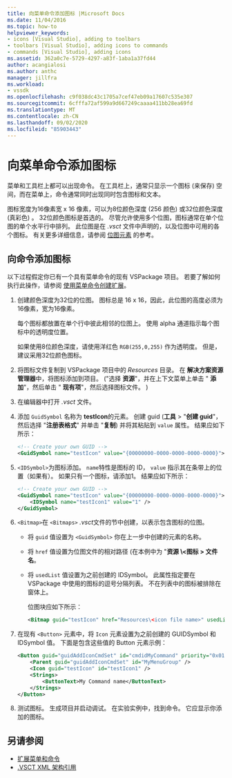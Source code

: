 ```yaml
---
title: 向菜单命令添加图标 |Microsoft Docs
ms.date: 11/04/2016
ms.topic: how-to
helpviewer_keywords:
- icons [Visual Studio], adding to toolbars
- toolbars [Visual Studio], adding icons to commands
- commands [Visual Studio], adding icons
ms.assetid: 362a0c7e-5729-4297-a83f-1aba1a37fd44
author: acangialosi
ms.author: anthc
manager: jillfra
ms.workload:
- vssdk
ms.openlocfilehash: c9f038dc43c1705a7cef47eb09a17607c535e307
ms.sourcegitcommit: 6cfffa72af599a9d667249caaaa411bb28ea69fd
ms.translationtype: MT
ms.contentlocale: zh-CN
ms.lasthandoff: 09/02/2020
ms.locfileid: "85903443"
---
```

# <a name="add-icons-to-menu-commands"></a>向菜单命令添加图标
菜单和工具栏上都可以出现命令。 在工具栏上，通常只显示一个图标 (来保存) 空间，而在菜单上，命令通常同时出现同时包含图标和文本。

 图标宽度为16像素宽 x 16 像素，可以为8位颜色深度 (256 颜色) 或32位颜色深度 (真彩色) 。 32位颜色图标是首选的。 尽管允许使用多个位图，图标通常在单个位图的单个水平行中排列。 此位图是在 *.vsct* 文件中声明的，以及位图中可用的各个图标。 有关更多详细信息，请参阅 [位图元素](../extensibility/bitmaps-element.md) 的参考。

## <a name="add-an-icon-to-a-command"></a>向命令添加图标
 以下过程假定你已有一个具有菜单命令的现有 VSPackage 项目。 若要了解如何执行此操作，请参阅 [使用菜单命令创建扩展](../extensibility/creating-an-extension-with-a-menu-command.md)。

1. 创建颜色深度为32位的位图。 图标总是 16 x 16，因此，此位图的高度必须为16像素，宽为16像素。

     每个图标都放置在单个行中彼此相邻的位图上。 使用 alpha 通道指示每个图标中的透明度位置。

     如果使用8位颜色深度，请使用洋红色 `RGB(255,0,255)` 作为透明度。 但是，建议采用32位颜色图标。

2. 将图标文件复制到 VSPackage 项目中的 *Resources* 目录。 在 **解决方案资源管理器**中，将图标添加到项目。  ("选择 **资源**"，并在上下文菜单上单击 " **添加**"，然后单击 " **现有项**"，然后选择图标文件。 ) 

3. 在编辑器中打开 *.vsct* 文件。

4. 添加 `GuidSymbol` 名称为 **testIcon**的元素。 创建 guid (**工具**  >  "**创建 guid**"，然后选择 "**注册表格式**" 并单击 "**复制**) 并将其粘贴到 `value` 属性。 结果应如下所示：

    ```xml
    <!-- Create your own GUID -->
    <GuidSymbol name="testIcon" value="{00000000-0000-0000-0000-0000}">
    ```

5. `<IDSymbol>`为图标添加。 `name`特性是图标的 ID， `value` 指示其在条带上的位置（如果有）。 如果只有一个图标，请添加1。 结果应如下所示：

    ```xml
    <!-- Create your own GUID -->
    <GuidSymbol name="testIcon" value="{00000000-0000-0000-0000-0000}">
        <IDSymbol name="testIcon1" value="1" />
    </GuidSymbol>
    ```

6. `<Bitmap>`在 `<Bitmaps>` *.vsct*文件的节中创建，以表示包含图标的位图。

    - 将 `guid` 值设置为 `<GuidSymbol>` 你在上一步中创建的元素的名称。

    - 将 `href` 值设置为位图文件的相对路径 (在本例中为 "**资源 \\<图标 \> 文件名**。

    - 将 `usedList` 值设置为之前创建的 IDSymbol。 此属性指定要在 VSPackage 中使用的图标的逗号分隔列表。 不在列表中的图标被排除在窗体上。

         位图块应如下所示：

        ```xml
        <Bitmap guid="testIcon" href="Resources\<icon file name>" usedList="testIcon1"/>
        ```

7. 在现有 `<Button>` 元素中，将 `Icon` 元素设置为之前创建的 GUIDSymbol 和 IDSymbol 值。 下面是包含这些值的 Button 元素示例：

    ```xml
    <Button guid="guidAddIconCmdSet" id="cmdidMyCommand" priority="0x0100" type="Button">
        <Parent guid="guidAddIconCmdSet" id="MyMenuGroup" />
        <Icon guid="testIcon" id="testIcon1" />
        <Strings>
            <ButtonText>My Command name</ButtonText>
        </Strings>
    </Button>
    ```

8. 测试图标。 生成项目并启动调试。 在实验实例中，找到命令。 它应显示你添加的图标。

## <a name="see-also"></a>另请参阅
- [扩展菜单和命令](../extensibility/extending-menus-and-commands.md)
- [.VSCT XML 架构引用](../extensibility/vsct-xml-schema-reference.md)
